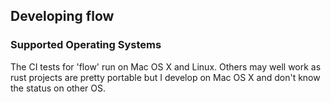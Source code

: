## Developing flow

### Supported Operating Systems
The CI tests for 'flow' run on Mac OS X and Linux. Others may well work as rust projects are pretty 
portable but I develop on Mac OS X and don't know the status on other OS.